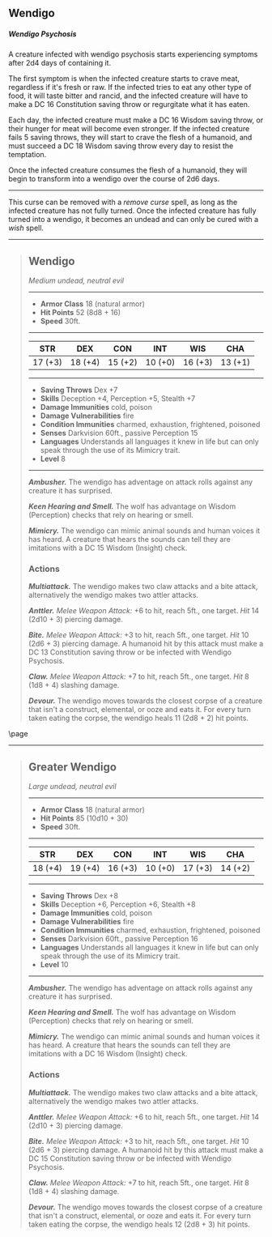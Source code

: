 ## Wendigo


<div class='descriptive'>

##### Wendigo Psychosis
A creature infected with wendigo psychosis starts experiencing symptoms after 2d4 days of containing it.

The first symptom is when the infected creature starts to crave meat, regardless if it's fresh or raw. If the infected tries to eat any other type of food, it will taste bitter and rancid, and the infected creature will have to make a DC 16 Constitution saving throw or regurgitate what it has eaten. 

Each day, the infected creature must make a DC 16 Wisdom saving throw, or their hunger for meat will become even stronger. If the infected creature fails 5 saving throws, they will start to crave the flesh of a humanoid, and must succeed a DC 18 Wisdom saving throw every day to resist the temptation.

Once the infected creature consumes the flesh of a humanoid, they will begin to transform into a wendigo over the course of 2d6 days. 

___
This curse can be removed with a *remove curse* spell, as long as the infected creature has not fully turned. Once the infected creature has fully turned into a wendigo, it becomes an undead and can only be cured with a *wish* spell.

</div>

___
> ## Wendigo
>*Medium undead, neutral evil*
> ___
> - **Armor Class** 18 (natural armor)
> - **Hit Points** 52 (8d8 + 16)
> - **Speed** 30ft.
>___
>|   STR   |   DEX   |   CON   |   INT   |   WIS   |   CHA   |
>|:-------:|:-------:|:-------:|:-------:|:-------:|:-------:|
>| 17 (+3) | 18 (+4) | 15 (+2) | 10 (+0) | 16 (+3) | 13 (+1) |
>___
> - **Saving Throws** Dex +7
> - **Skills** Deception +4, Perception +5, Stealth +7
> - **Damage Immunities** cold, poison
> - **Damage Vulnerabilities** fire
> - **Condition Immunities** charmed, exhaustion, frightened, poisoned
> - **Senses** Darkvision 60ft., passive Perception 15
> - **Languages** Understands all languages it knew in life but can only speak through the use of its Mimicry trait.
> - **Level** 8
> ___
> ***Ambusher.*** The wendigo has adventage on attack rolls against any creature it has surprised.
>
> ***Keen Hearing and Smell.*** The wolf has advantage on Wisdom (Perception) checks that rely on hearing or smell.
>
> ***Mimicry.*** The wendigo can mimic animal sounds and human voices it has heard. A creature that hears the sounds can tell they are imitations with a DC 15 Wisdom (Insight) check.
>
> ### Actions
> ***Multiattack.*** The wendigo makes two claw attacks and a bite attack, alternatively the wendigo makes two attler attacks.
>
> ***Anttler.*** *Melee Weapon Attack:* +6 to hit, reach 5ft., one target. *Hit* 14 (2d10 + 3) piercing damage. 
>
> ***Bite.*** *Melee Weapon Attack:* +3 to hit, reach 5ft., one target. *Hit* 10 (2d6 + 3) piercing damage. A humanoid hit by this attack must make a DC 13 Constitution saving throw or be infected with Wendigo Psychosis.
>
> ***Claw.*** *Melee Weapon Attack:* +7 to hit, reach 5ft., one target. *Hit* 8 (1d8 + 4) slashing damage. 
>
> ***Devour.*** The wendigo moves towards the closest corpse of a creature that isn't a construct, elemental, or ooze and eats it. For every turn taken eating the corpse, the wendigo heals 11 (2d8 + 2) hit points.

\page



___
> ## Greater Wendigo
>*Large undead, neutral evil*
> ___
> - **Armor Class** 18 (natural armor)
> - **Hit Points** 85 (10d10 + 30)
> - **Speed** 30ft.
>___
>|   STR   |   DEX   |   CON   |   INT   |   WIS   |   CHA   |
>|:-------:|:-------:|:-------:|:-------:|:-------:|:-------:|
>| 18 (+4) | 19 (+4) | 16 (+3) | 10 (+0) | 17 (+3) | 14 (+2) |
>___
> - **Saving Throws** Dex +8
> - **Skills** Deception +6, Perception +6, Stealth +8
> - **Damage Immunities** cold, poison
> - **Damage Vulnerabilities** fire
> - **Condition Immunities** charmed, exhaustion, frightened, poisoned
> - **Senses** Darkvision 60ft., passive Perception 16
> - **Languages** Understands all languages it knew in life but can only speak through the use of its Mimicry trait.
> - **Level** 10
> ___
> ***Ambusher.*** The wendigo has adventage on attack rolls against any creature it has surprised.
>
> ***Keen Hearing and Smell.*** The wolf has advantage on Wisdom (Perception) checks that rely on hearing or smell.
>
> ***Mimicry.*** The wendigo can mimic animal sounds and human voices it has heard. A creature that hears the sounds can tell they are imitations with a DC 16 Wisdom (Insight) check.
>
> ### Actions
> ***Multiattack.*** The wendigo makes two claw attacks and a bite attack, alternatively the wendigo makes two attler attacks.
>
> ***Anttler.*** *Melee Weapon Attack:* +6 to hit, reach 5ft., one target. *Hit* 14 (2d10 + 3) piercing damage. 
>
> ***Bite.*** *Melee Weapon Attack:* +3 to hit, reach 5ft., one target. *Hit* 10 (2d6 + 3) piercing damage. A humanoid hit by this attack must make a DC 15 Constitution saving throw or be infected with Wendigo Psychosis.
>
> ***Claw.*** *Melee Weapon Attack:* +7 to hit, reach 5ft., one target. *Hit* 8 (1d8 + 4) slashing damage. 
>
> ***Devour.*** The wendigo moves towards the closest corpse of a creature that isn't a construct, elemental, or ooze and eats it. For every turn taken eating the corpse, the wendigo heals 12 (2d8 + 3) hit points.